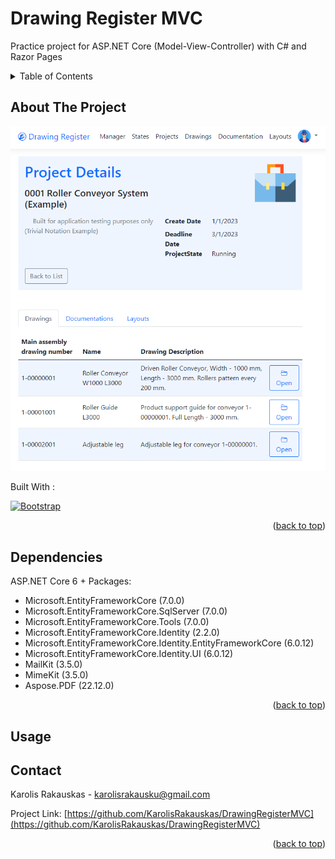 <a name="readme-top"></a>

# Drawing Register MVC

Practice project for ASP.NET Core (Model-View-Controller) with C# and Razor Pages

<details>
  <summary>Table of Contents</summary>
  <ol>
    <li><a href="#about-the-project">About The Project</a></li>
    <li><a href="#dependencies">Dependencies</a></li>
    <li><a href="#usage">Usage</a></li>
    <li><a href="#contact">Contact</a></li>
  </ol>
</details>

## About The Project

[![Product Name Screen Shot][product-screenshot]](https://example.com)

Built With :

[![Bootstrap][Bootstrap.com]][Bootstrap-url]</br>



<p align="right">(<a href="#readme-top">back to top</a>)</p>

## Dependencies

ASP.NET Core 6 + Packages:

* Microsoft.EntityFrameworkCore (7.0.0)
* Microsoft.EntityFrameworkCore.SqlServer (7.0.0)
* Microsoft.EntityFrameworkCore.Tools (7.0.0)
* Microsoft.EntityFrameworkCore.Identity (2.2.0)
* Microsoft.EntityFrameworkCore.Identity.EntityFrameworkCore (6.0.12)
* Microsoft.EntityFrameworkCore.Identity.UI (6.0.12)
* MailKit (3.5.0)
* MimeKit (3.5.0)
* Aspose.PDF (22.12.0)

<p align="right">(<a href="#readme-top">back to top</a>)</p>

## Usage

## Contact

Karolis Rakauskas - karolisrakausku@gmail.com

Project Link: [https://github.com/KarolisRakauskas/DrawingRegisterMVC](https://github.com/KarolisRakauskas/DrawingRegisterMVC)

<p align="right">(<a href="#readme-top">back to top</a>)</p>

[product-screenshot]: /DrawingRegisterWeb/wwwroot/Assets/screenshot.png
[Bootstrap.com]: https://img.shields.io/badge/Bootstrap-563D7C?style=for-the-badge&logo=bootstrap&logoColor=white
[Bootstrap-url]: https://getbootstrap.com
